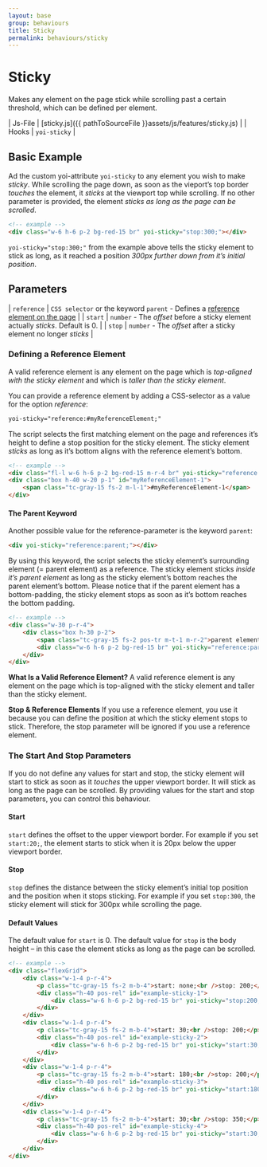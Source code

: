 ```yaml
---
layout: base
group: behaviours
title: Sticky
permalink: behaviours/sticky
---
```


# Sticky

<p class="intro">Makes any element on the page stick while scrolling past a certain threshold, which can be defined per element.</p>

| Js-File | [sticky.js]({{ pathToSourceFile }}assets/js/features/sticky.js) |
| Hooks   | `yoi-sticky`                                                    |

## Basic Example

Ad the custom yoi-attribute `yoi-sticky` to any element you wish to make *sticky*. While scrolling the page down, as soon as the vieport’s top border *touches* the element, it *sticks* at the viewport top while scrolling. If no other parameter is provided, the element *sticks as long as the page can be scrolled*.

```html
<!-- example -->
<div class="w-6 h-6 p-2 bg-red-15 br" yoi-sticky="stop:300;"></div>
```

`yoi-sticky="stop:300;"` from the example above tells the sticky element to stick as long, as it reached a position *300px further down from it’s initial position*.

## Parameters

| `reference` | `CSS selector` or the keyword `parent` - Defines a [reference element on the page](#defining-a-reference-element) |
| `start`     | `number` - The *offset* before a sticky element actually *sticks*. Default is 0.                                  |
| `stop`      | `number` - The *offset* after a sticky element no longer *sticks*                                                 |

### Defining a Reference Element

A valid reference element is any element on the page which is *top-aligned with the sticky element* and which is *taller than the sticky element*.

You can provide a reference element by adding a CSS-selector as a value for the option *reference*:

```html
yoi-sticky="reference:#myReferenceElement;"
```

The script selects the first matching element on the page and references it’s height to define a stop position for the sticky element. The sticky element *sticks* as long as it’s bottom aligns with the reference element’s bottom.

```html
<!-- example -->
<div class="fl-l w-6 h-6 p-2 bg-red-15 m-r-4 br" yoi-sticky="reference:#myReferenceElement-1;"></div>
<div class="box h-40 w-20 p-1" id="myReferenceElement-1">
    <span class="tc-gray-15 fs-2 m-l-1">#myReferenceElement-1</span>
</div>
```

#### The Parent Keyword

Another possible value for the reference-parameter is the keyword `parent`:

```html
<div yoi-sticky="reference:parent;"></div>
```
By using this keyword, the script selects the sticky element’s surrounding element (= parent element) as a reference. The sticky element sticks *inside it’s parent element* as long as the sticky element’s bottom reaches the parent element’s bottom. Please notice that if the parent element has a bottom-padding, the sticky element stops as soon as it’s bottom reaches the bottom padding.

```html
<!-- example -->
<div class="w-30 p-r-4">
    <div class="box h-30 p-2">
        <span class="tc-gray-15 fs-2 pos-tr m-t-1 m-r-2">parent element</span>
        <div class="w-6 h-6 p-2 bg-red-15 br" yoi-sticky="reference:parent;"></div>
    </div>
</div>
```

<p class="hint"><b>What Is a Valid Reference Element?</b> A valid reference element is any element on the page which is top-aligned with the sticky element and taller than the sticky element.</p>
<p class="hint"><b>Stop & Reference Elements</b> If you use a reference element, you use it because you can define the position at which the sticky element stops to stick. Therefore, the stop parameter will be ignored if you use a reference element.</p>

### The Start And Stop Parameters

If you do not define any values for start and stop, the sticky element will start to stick as soon as it *touches* the upper viewport border. It will stick as long as the page can be scrolled. By providing values for the start and stop parameters, you can control this behaviour.

#### Start

`start` defines the offset to the upper viewport border. For example if you set `start:20;`, the element starts to stick when it is 20px below the upper viewport border.

#### Stop

`stop` defines the distance between the sticky element’s initial top position and the position when it stops sticking. For example if you set `stop:300`, the sticky element will stick for 300px while scrolling the page.

#### Default Values

The default value for `start` is 0. The default value for `stop` is the body height – in this case the element sticks as long as the page can be scrolled.

```html
<!-- example -->
<div class="flexGrid">
    <div class="w-1-4 p-r-4">
        <p class="tc-gray-15 fs-2 m-b-4">start: none;<br />stop: 200;</p>
        <div class="h-40 pos-rel" id="example-sticky-1">
            <div class="w-6 h-6 p-2 bg-red-15 br" yoi-sticky="stop:200;"></div>
        </div>
    </div>
    <div class="w-1-4 p-r-4">
        <p class="tc-gray-15 fs-2 m-b-4">start: 30;<br />stop: 200;</p>
        <div class="h-40 pos-rel" id="example-sticky-2">
            <div class="w-6 h-6 p-2 bg-red-15 br" yoi-sticky="start:30; stop:200;"></div>
        </div>
    </div>
    <div class="w-1-4 p-r-4">
        <p class="tc-gray-15 fs-2 m-b-4">start: 180;<br />stop: 200;</p>
        <div class="h-40 pos-rel" id="example-sticky-3">
            <div class="w-6 h-6 p-2 bg-red-15 br" yoi-sticky="start:180; stop:200;"></div>
        </div>
    </div>
    <div class="w-1-4 p-r-4">
        <p class="tc-gray-15 fs-2 m-b-4">start: 30;<br />stop: 350;</p>
        <div class="h-40 pos-rel" id="example-sticky-4">
            <div class="w-6 h-6 p-2 bg-red-15 br" yoi-sticky="start:30; stop:350;"></div>
        </div>
    </div>
</div>
```

<div style="height:500px"></div>